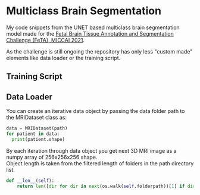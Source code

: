 # Multiclass Brain Segmentation
My code snippets from the UNET based multiclass brain segmentation model made for the <a href="https://feta-2021.grand-challenge.org/">Fetal Brain Tissue Annotation and Segmentation Challenge (FeTA), MICCAI 2021</a>.

As the challenge is still ongoing the repository has only less "custom made" elements like data loader or the training script.

## Training Script

## Data Loader
You can create an iterative data object by passing the data folder path to the MRIDataset class as:
```python
data = MRIDataset(path)
for patient in data:
  print(patient.shape)
```
By each iteration through data object you get next 3D MRI image as a numpy array of 256x256x256 shape.  
Object length is taken from the filtered length of folders in the path directory list.  
```python
def __len__(self):
    return len([dir for dir in next(os.walk(self.folderpath))[1] if dir.startswith('sub')])
```

